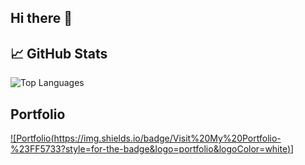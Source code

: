 ## Hi there 👋

## 📈 GitHub Stats

![Top Languages](https://github-readme-stats.vercel.app/api/top-langs/?username=yaiza612&layout=compact&theme=radical)

## Portfolio

[![Portfolio(https://img.shields.io/badge/Visit%20My%20Portfolio-%23FF5733?style=for-the-badge&logo=portfolio&logoColor=white)]](https://yaiza612.github.io/)

<!--
**yaiza612/yaiza612** is a ✨ _special_ ✨ repository because its `README.md` (this file) appears on your GitHub profile.
![GitHub Stats](https://github-readme-stats.vercel.app/api?username=yaiza612&show_icons=true&theme=radical)
Here are some ideas to get you started:

- 🔭 I’m currently working on ...
- 🌱 I’m currently learning ...
- 👯 I’m looking to collaborate on ...
- 🤔 I’m looking for help with ...
- 💬 Ask me about ...
- 📫 How to reach me: ...
- 😄 Pronouns: ...
- ⚡ Fun fact: ...
-->
